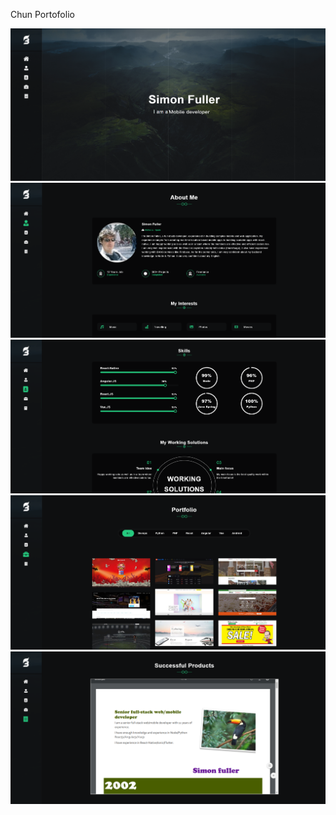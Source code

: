 
Chun Portofolio

<img src="screens/1.png" />

<img src="screens/2.png" />

<img src="screens/3.png" />

<img src="screens/4.png" />

<img src="screens/5.png" />

